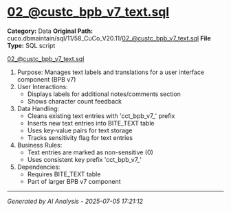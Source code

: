 # 02_@custc_bpb_v7_text.sql

**Category:** Data
**Original Path:** cuco.dbmaintain/sql/11/58_CuCo_V20.11/02_@custc_bpb_v7_text.sql
**File Type:** SQL script

02_@custc_bpb_v7_text.sql
1. Purpose: Manages text labels and translations for a user interface component (BPB v7)
2. User Interactions:
   - Displays labels for additional notes/comments section
   - Shows character count feedback
3. Data Handling:
   - Cleans existing text entries with 'cct_bpb_v7_' prefix
   - Inserts new text entries into BITE_TEXT table
   - Uses key-value pairs for text storage
   - Tracks sensitivity flag for text entries
4. Business Rules:
   - Text entries are marked as non-sensitive (0)
   - Uses consistent key prefix 'cct_bpb_v7_'
5. Dependencies:
   - Requires BITE_TEXT table
   - Part of larger BPB v7 component

---
*Generated by AI Analysis - 2025-07-05 17:21:12*
